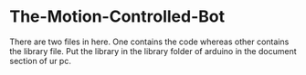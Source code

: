 # The-Motion-Controlled-Bot
There are two files in here. 
One contains the code whereas other contains the library file.
Put the library in the library folder of arduino in the document section of ur pc.
